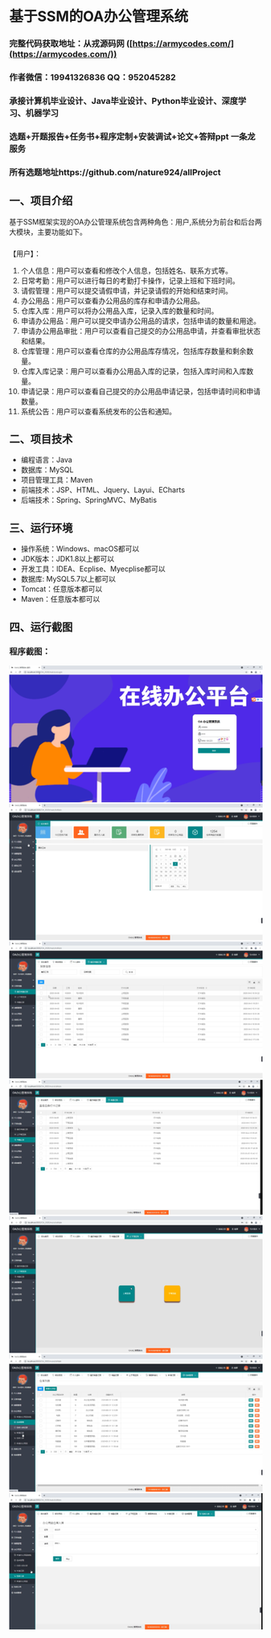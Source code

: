 基于SSM的OA办公管理系统
=
### 完整代码获取地址：从戎源码网 ([https://armycodes.com/](https://armycodes.com/))
### 作者微信：19941326836  QQ：952045282 
### 承接计算机毕业设计、Java毕业设计、Python毕业设计、深度学习、机器学习
### 选题+开题报告+任务书+程序定制+安装调试+论文+答辩ppt 一条龙服务
### 所有选题地址https://github.com/nature924/allProject

一、项目介绍
---
基于SSM框架实现的OA办公管理系统包含两种角色：用户,系统分为前台和后台两大模块，主要功能如下。
### 
【用户】：
1. 个人信息：用户可以查看和修改个人信息，包括姓名、联系方式等。
2. 日常考勤：用户可以进行每日的考勤打卡操作，记录上班和下班时间。
3. 请假管理：用户可以提交请假申请，并记录请假的开始和结束时间。
4. 办公用品：用户可以查看办公用品的库存和申请办公用品。
5. 仓库入库：用户可以将办公用品入库，记录入库的数量和时间。
6. 申请办公用品：用户可以提交申请办公用品的请求，包括申请的数量和用途。
7. 申请办公用品审批：用户可以查看自己提交的办公用品申请，并查看审批状态和结果。
8. 仓库管理：用户可以查看仓库的办公用品库存情况，包括库存数量和剩余数量。
9. 仓库入库记录：用户可以查看办公用品入库的记录，包括入库时间和入库数量。
10. 申请记录：用户可以查看自己提交的办公用品申请记录，包括申请时间和申请数量。
11. 系统公告：用户可以查看系统发布的公告和通知。






二、项目技术
---
- 编程语言：Java
- 数据库：MySQL
- 项目管理工具：Maven
- 前端技术：JSP、HTML、Jquery、Layui、ECharts
- 后端技术：Spring、SpringMVC、MyBatis

三、运行环境
---
- 操作系统：Windows、macOS都可以
- JDK版本：JDK1.8以上都可以
- 开发工具：IDEA、Ecplise、Myecplise都可以
- 数据库: MySQL5.7以上都可以
- Tomcat：任意版本都可以
- Maven：任意版本都可以

四、运行截图
---


### 程序截图：
![image/1.png](image/1.png)
![image/1.png](image/2.png)
![image/1.png](image/3.png)
![image/1.png](image/4.png)
![image/1.png](image/5.png)
![image/1.png](image/6.png)
![image/1.png](image/7.png)




